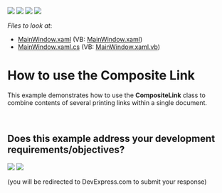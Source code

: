<!-- default badges list -->
![](https://img.shields.io/endpoint?url=https://codecentral.devexpress.com/api/v1/VersionRange/128596207/15.1.3%2B)
[![](https://img.shields.io/badge/Open_in_DevExpress_Support_Center-FF7200?style=flat-square&logo=DevExpress&logoColor=white)](https://supportcenter.devexpress.com/ticket/details/T249012)
[![](https://img.shields.io/badge/📖_How_to_use_DevExpress_Examples-e9f6fc?style=flat-square)](https://docs.devexpress.com/GeneralInformation/403183)
[![](https://img.shields.io/badge/💬_Leave_Feedback-feecdd?style=flat-square)](#does-this-example-address-your-development-requirementsobjectives)
<!-- default badges end -->
<!-- default file list -->
*Files to look at*:

* [MainWindow.xaml](./CS/CompositeLinkExample/MainWindow.xaml) (VB: [MainWindow.xaml](./VB/CompositeLinkExample/MainWindow.xaml))
* [MainWindow.xaml.cs](./CS/CompositeLinkExample/MainWindow.xaml.cs) (VB: [MainWindow.xaml.vb](./VB/CompositeLinkExample/MainWindow.xaml.vb))
<!-- default file list end -->
# How to use the Composite Link


This example demonstrates how to use the <strong>CompositeLink</strong> class to combine contents of several printing links within a single document.

<br/>


<!-- feedback -->
## Does this example address your development requirements/objectives?

[<img src="https://www.devexpress.com/support/examples/i/yes-button.svg"/>](https://www.devexpress.com/support/examples/survey.xml?utm_source=github&utm_campaign=reporting-wpf-printing-library-use-the-composite-link&~~~was_helpful=yes) [<img src="https://www.devexpress.com/support/examples/i/no-button.svg"/>](https://www.devexpress.com/support/examples/survey.xml?utm_source=github&utm_campaign=reporting-wpf-printing-library-use-the-composite-link&~~~was_helpful=no)

(you will be redirected to DevExpress.com to submit your response)
<!-- feedback end -->
